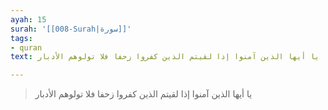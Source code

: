 ```yaml
---
ayah: 15
surah: '[[008-Surah|سورة]]'
tags:
- quran
text: يا أيها الذين آمنوا إذا لقيتم الذين كفروا زحفا فلا تولوهم الأدبار

---
```

> يا أيها الذين آمنوا إذا لقيتم الذين كفروا زحفا فلا تولوهم الأدبار
